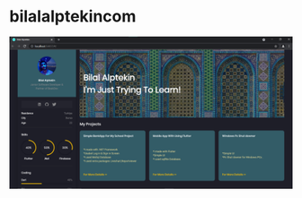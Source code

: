 # bilalalptekincom

![](https://github.com/bilalalptekin/bilalalptekincom/blob/master/mywebsite.png)
